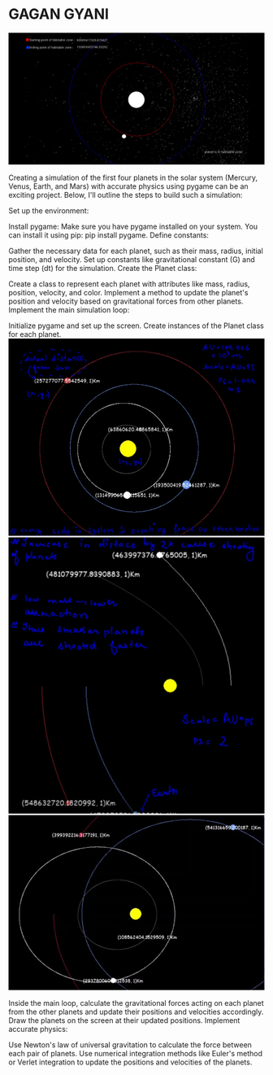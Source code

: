 
# GAGAN GYANI

<img src="gagangyani.PNG">

Creating a simulation of the first four planets in the solar system (Mercury, Venus, Earth, and Mars) with accurate physics using pygame can be an exciting project. Below, I'll outline the steps to build such a simulation:

Set up the environment:

Install pygame: Make sure you have pygame installed on your system. You can install it using pip: pip install pygame.
Define constants:

Gather the necessary data for each planet, such as their mass, radius, initial position, and velocity.
Set up constants like gravitational constant (G) and time step (dt) for the simulation.
Create the Planet class:

Create a class to represent each planet with attributes like mass, radius, position, velocity, and color.
Implement a method to update the planet's position and velocity based on gravitational forces from other planets.
Implement the main simulation loop:

Initialize pygame and set up the screen.
Create instances of the Planet class for each planet.
<img src="planet.PNG">
<img src="plant.PNG">
<img src="plnt.PNG">

Inside the main loop, calculate the gravitational forces acting on each planet from the other planets and update their positions and velocities accordingly.
Draw the planets on the screen at their updated positions.
Implement accurate physics:

Use Newton's law of universal gravitation to calculate the force between each pair of planets.
Use numerical integration methods like Euler's method or Verlet integration to update the positions and velocities of the planets.
<img>
